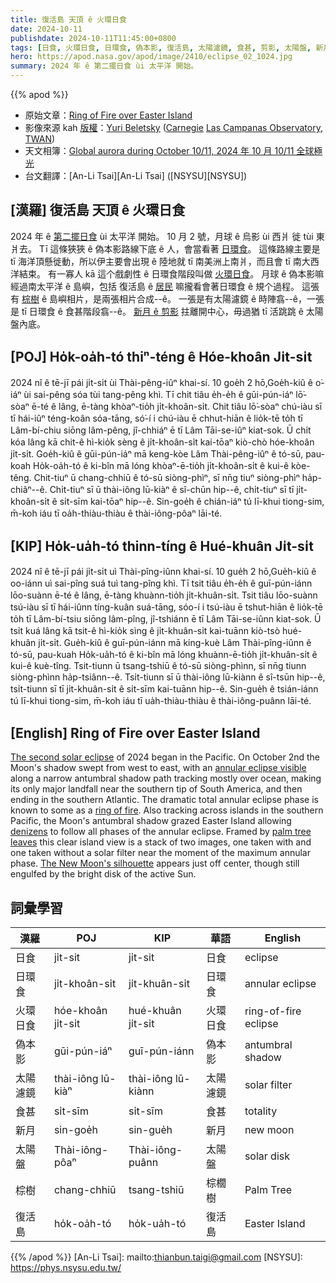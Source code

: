 ```yaml
---
title: 復活島 天頂 ê 火環日食
date: 2024-10-11
publishdate: 2024-10-11T11:45:00+0800
tags: [日食, 火環日食, 日環食, 偽本影, 復活島, 太陽濾鏡, 食甚, 剪影, 太陽盤, 新月, 棕樹]
hero: https://apod.nasa.gov/apod/image/2410/eclipse_02_1024.jpg
summary: 2024 年 ê 第二擺日食 ùi 太平洋 開始。
---
```


{{% apod %}}

- 原始文章：[Ring of Fire over Easter Island](https://apod.nasa.gov/apod/ap241011.html)
- 影像來源 kah [版權][copyright]：[Yuri Beletsky](https://www.instagram.com/yuribeletsky/) ([Carnegie](http://carnegiescience.edu/) [Las Campanas Observatory](http://www.lco.cl/), [TWAN](https://twanight.org/about/))
- 天文相簿：[Global aurora during October 10/11, 2024 年 10 月 10/11 全球極光](https://www.facebook.com/media/set/?vanity=APOD.Sky&set=a.530876019640980)
- 台文翻譯：[An-Li Tsai][An-Li Tsai] ([NSYSU][NSYSU])

## [漢羅] 復活島 天頂 ê 火環日食
2024 年 ê [第二擺日食][The second solar eclipse] ùi 太平洋 開始。
10 月 2 號，月球 ê 烏影 ùi 西爿 徙 tùi 東爿去。
Tī 這條狹狹 ê 偽本影路線下底 ê 人，會當看著 [日環食][annular eclipse visible]。
這條路線主要是 tī 海洋頂懸徙動，所以伊主要會出現 ê 陸地就 tī 南美洲上南爿，而且會 tī 南大西洋結束。
有一寡人 kā 這个戲劇性 ê 日環食階段叫做 [火環日食][ring of fire]。
月球 ê 偽本影嘛經過南太平洋 ê 島嶼，包括 復活島 ê [居民][denizens] 嘛攏看會著日環食 ê 規个過程。
這張有 [棕樹][palm tree leaves] ê 島嶼相片，是兩張相片合成--ê。
一張是有太陽濾鏡 ê 時陣翕--ê，一張是 tī 日環食 ê 食甚階段翕--ê。
[新月 ê 剪影][The New Moon's silhouette] 拄離開中心，毋過猶 tī 活跳跳 ê 太陽盤內底。

## [POJ] Ho̍k-oa̍h-tó thiⁿ-téng ê Hóe-khoân Ji̍t-si̍t
2024 nî ê tē-jī pái ji̍t-si̍t ùi Thài-pêng-iûⁿ khai-sí.
10 goe̍h 2 hō,Goe̍h-kiû ê o͘-iáⁿ ùi sai-pêng sóa tùi tang-pêng khì.
Tī chit tiâu e̍h-e̍h ê gūi-pún-iáⁿ lō͘-sòaⁿ ē-té ê lâng, ē-tàng khòaⁿ-tio̍h ji̍t-khoân-si̍t.
Chit tiâu lō͘-sòaⁿ chú-iàu sī tī hái-iûⁿ téng-koân sóa-tāng, só͘-í i chú-iàu ē chhut-hiān ê lio̍k-tē to̍h tī Lâm-bí-chiu siōng lâm-pêng, jî-chhiáⁿ ē tī Lâm Tāi-se-iûⁿ kiat-sok.
Ū chi̍t kóa lâng kā chit-ê hì-kio̍k sèng ê ji̍t-khoân-si̍t kai-tōaⁿ kiò-chò hóe-khoân ji̍t-si̍t.
Goe̍h-kiû ê gūi-pún-iáⁿ mā keng-kòe Lâm Thài-pêng-iûⁿ ê tó-sū, pau-koah Ho̍k-oa̍h-tó ê ki-bîn mā lóng khòaⁿ-ē-tio̍h ji̍t-khoân-si̍t ê kui-ê kòe-têng.
Chit-tiuⁿ ū chang-chhiū ê tó-sū siòng-phìⁿ, sī nn̄g tiuⁿ siòng-phìⁿ ha̍p-chiâⁿ--ê.
Chi̍t-tiuⁿ sī ū thài-iông lū-kiàⁿ ê sî-chūn hip--ê, chi̍t-tiuⁿ sī tī ji̍t-khoân-si̍t ê si̍t-sīm kai-tōaⁿ hip--ê.
Sin-goe̍h ê chián-iáⁿ tú lī-khui tiong-sim, m̄-koh iáu tī oa̍h-thiàu-thiàu ê thài-iông-pôaⁿ lāi-té.

## [KIP] Ho̍k-ua̍h-tó thinn-tíng ê Hué-khuân Ji̍t-si̍t
2024 nî ê tē-jī pái ji̍t-si̍t uì Thài-pîng-iûnn khai-sí.
10 gue̍h 2 hō,Gue̍h-kiû ê oo-iánn uì sai-pîng suá tuì tang-pîng khì.
Tī tsit tiâu e̍h-e̍h ê guī-pún-iánn lōo-suànn ē-té ê lâng, ē-tàng khuànn-tio̍h ji̍t-khuân-si̍t.
Tsit tiâu lōo-suànn tsú-iàu sī tī hái-iûnn tíng-kuân suá-tāng, sóo-í i tsú-iàu ē tshut-hiān ê lio̍k-tē to̍h tī Lâm-bí-tsiu siōng lâm-pîng, jî-tshiánn ē tī Lâm Tāi-se-iûnn kiat-sok.
Ū tsi̍t kuá lâng kā tsit-ê hì-kio̍k sìng ê ji̍t-khuân-si̍t kai-tuānn kiò-tsò hué-khuân ji̍t-si̍t.
Gue̍h-kiû ê guī-pún-iánn mā king-kuè Lâm Thài-pîng-iûnn ê tó-sū, pau-kuah Ho̍k-ua̍h-tó ê ki-bîn mā lóng khuànn-ē-tio̍h ji̍t-khuân-si̍t ê kui-ê kuè-tîng.
Tsit-tiunn ū tsang-tshiū ê tó-sū siòng-phìnn, sī nn̄g tiunn siòng-phìnn ha̍p-tsiânn--ê.
Tsi̍t-tiunn sī ū thài-iông lū-kiànn ê sî-tsūn hip--ê, tsi̍t-tiunn sī tī ji̍t-khuân-si̍t ê si̍t-sīm kai-tuānn hip--ê.
Sin-gue̍h ê tsián-iánn tú lī-khui tiong-sim, m̄-koh iáu tī ua̍h-thiàu-thiàu ê thài-iông-puânn lāi-té.

## [English] Ring of Fire over Easter Island
[The second solar eclipse][The second solar eclipse] of 2024 began in the Pacific.
On October 2nd the Moon's shadow swept from west to east, with an [annular eclipse visible][annular eclipse visible] along a narrow antumbral shadow path tracking mostly over ocean, making its only major landfall near the southern tip of South America, and then ending in the southern Atlantic.
The dramatic total annular eclipse phase is known to some as a [ring of fire][ring of fire].
Also tracking across islands in the southern Pacific, the Moon's antumbral shadow grazed Easter Island allowing [denizens][denizens] to follow all phases of the annular eclipse.
Framed by [palm tree leaves][palm tree leaves] this clear island view is a stack of two images, one taken with and one taken without a solar filter near the moment of the maximum annular phase.
[The New Moon's silhouette][The New Moon's silhouette] appears just off center, though still engulfed by the bright disk of the active Sun.

## 詞彙學習
|漢羅|POJ|KIP|華語|English|
|-|-|-|-|-|
| 日食 | ji̍t-sit | ji̍t-sit | 日食 | eclipse |
| 日環食 | ji̍t-khoân-si̍t | ji̍t-khuân-si̍t | 日環食 | annular eclipse |
| 火環日食 | hóe-khoân ji̍t-si̍t | hué-khuân ji̍t-si̍t | 火環日食 | ring-of-fire eclipse |
| 偽本影 | gūi-pún-iáⁿ | guī-pún-iánn | 偽本影 | antumbral shadow |
| 太陽濾鏡 | thài-iông lū-kiàⁿ | thài-iông lū-kiànn | 太陽濾鏡 | solar filter |
| 食甚 | si̍t-sīm | si̍t-sīm | 食甚 | totality || 剪影 | chián-iáⁿ | tsián-iánn | 剪影 | silhouette |
| 新月 | sin-goe̍h | sin-gue̍h | 新月 | new moon |
| 太陽盤 | Thài-iông-pôaⁿ | Thài-iông-puânn | 太陽盤 | solar disk |
| 棕樹 | chang-chhiū | tsang-tshiū | 棕櫚樹 | Palm Tree |
| 復活島 | ho̍k-oa̍h-tó | ho̍k-ua̍h-tó | 復活島 | Easter Island |

{{% /apod %}}
[An-Li Tsai]: mailto:thianbun.taigi@gmail.com
[NSYSU]: https://phys.nsysu.edu.tw/

[copyright]: https://apod.nasa.gov/apod/fap/lib/about_apod.html#srapply
[License3]: https://creativecommons.org/licenses/by/3.0/
[License2]:https://creativecommons.org/licenses/by-nc-nd/2.0/

[The second solar eclipse]:https://earthsky.org/astronomy-essentials/an-annular-solar-eclipse-on-october-2-2024/
[annular eclipse visible]:https://science.nasa.gov/eclipses/future-eclipses/oct-2-annular-eclipse/
[ring of fire]:https://apod.nasa.gov/apod/ap231005.html
[denizens]:https://apod.nasa.gov/apod/ap170918.html
[palm tree leaves]:https://apod.nasa.gov/apod/ap240413.html
[The New Moon's silhouette]:https://www.facebook.com/media/set/?set=a.524914740237108
